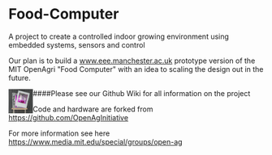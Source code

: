 # Food-Computer
A project to create a controlled indoor growing environment using embedded systems, sensors and control

Our plan is to build a www.eee.manchester.ac.uk  prototype version of the MIT OpenAgri "Food Computer" with an idea to scaling the design out in the future. 

<a href="url"><img src="https://github.com/EEEManchester/Food-Computer/blob/master/Photos/Food%20Computer%20Finished%20Product%20Photo.jpg" align="left" height="48" width="48" ></a>

####Please see our Github Wiki for all information on the project

Code and hardware are forked from https://github.com/OpenAgInitiative

For more information see here
https://www.media.mit.edu/special/groups/open-ag



